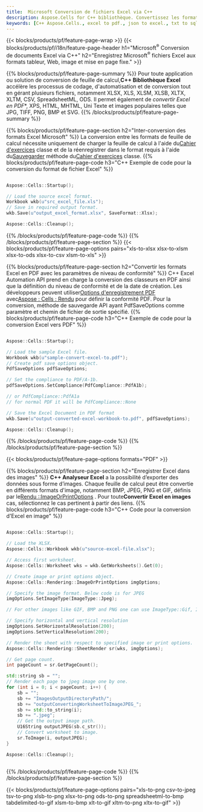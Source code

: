 ```yaml
---
title:  Microsoft Conversion de fichiers Excel via C++
description: Aspose.Cells for C++ bibliothèque. Convertissez les formats EXCEL, JSON, PDF, XML, HTML, TXT, TSV, CSV, SQL, JPG, PNG et plus avec seulement quelques lignes de code C++.
keywords: [C++ Aspose.Cells., excel to pdf., json to excel., txt to sql., csv to json., json to pdf., xml to excel and Convert files between various formats in C++]
---
```

{{< blocks/products/pf/feature-page-wrap >}}
{{< blocks/products/pf/i18n/feature-page-header h1="Microsoft<sup>&reg;</sup> Conversion de documents Excel via C++" h2="Enregistrez Microsoft<sup>&reg;</sup> fichiers Excel aux formats tableur, Web, image et mise en page fixe." >}}

{{% blocks/products/pf/feature-page-summary %}}
 Pour toute application ou solution de conversion de feuille de calcul,**C++ Bibliothèque Excel** accélère les processus de codage, d'automatisation et de conversion tout en gérant plusieurs fichiers, notamment XLSX, XLS, XLSM, XLSB, XLTX, XLTM, CSV, SpreadsheetML, ODS. Il permet également de *convertir Excel en PDF**, XPS, HTML, MHTML, Uni Texte et images populaires telles que JPG, TIFF, PNG, BMP et SVG.
{{% /blocks/products/pf/feature-page-summary %}}

{{% blocks/products/pf/feature-page-section h2="Inter-conversion des formats Excel Microsoft" %}}
 La conversion entre les formats de feuille de calcul nécessite uniquement de charger la feuille de calcul à l'aide du[Cahier d'exercices](https://reference.aspose.com/cells/cpp/aspose.cells/workbook/) classe et de la réenregistrer dans le format requis à l'aide du[Sauvegarder](https://reference.aspose.com/cells/cpp/aspose.cells/workbook/save/) méthode du[Cahier d'exercices](https://reference.aspose.com/cells/cpp/aspose.cells/workbook/) classe.
{{% blocks/products/pf/feature-page-code h3="C++ Exemple de code pour la conversion du format de fichier Excel" %}}

```cpp

Aspose::Cells::Startup();

// Load the source excel format.
Workbook wkb(u"src_excel_file.xls");
// Save in required output format.
wkb.Save(u"output_excel_format.xlsx", SaveFormat::Xlsx);

Aspose::Cells::Cleanup();

```
{{% /blocks/products/pf/feature-page-code %}}
{{% /blocks/products/pf/feature-page-section %}}
{{< blocks/products/pf/feature-page-options pairs="xls-to-xlsx xlsx-to-xlsm xlsx-to-ods xlsx-to-csv xlsm-to-xls" >}}


{{% blocks/products/pf/feature-page-section h2="Convertir les formats Excel en PDF avec les paramètres de niveau de conformité" %}}
C++ Excel Automation API prend en charge la conversion des classeurs en PDF ainsi que la définition du niveau de conformité et de la date de création. Les développeurs peuvent utiliser[Options d'enregistrement PDF](https://reference.aspose.com/cells/cpp/aspose.cells/pdfsaveoptions/) avec[Aspose : Cells : Rendu](https://reference.aspose.com/cells/cpp/aspose.cells.rendering/) pour définir la conformité PDF. Pour la conversion, méthode de sauvegarde API ayant PdfSaveOptions comme paramètre et chemin de fichier de sortie spécifié.
{{% blocks/products/pf/feature-page-code h3="C++ Exemple de code pour la conversion Excel vers PDF" %}}

```cpp

Aspose::Cells::Startup();

// Load the sample Excel file.
Workbook wkb(u"sample-convert-excel-to.pdf");
// Create pdf save options object.
PdfSaveOptions pdfSaveOptions;

// Set the compliance to PDF/A-1b.
pdfSaveOptions.SetCompliance(PdfCompliance::PdfA1b);

// or PdfCompliance::PdfA1a
// for normal PDF it will be PdfCompliance::None

// Save the Excel Document in PDF format
wkb.Save(u"output-converted-excel-workbook-to.pdf", pdfSaveOptions);

Aspose::Cells::Cleanup();

```
{{% /blocks/products/pf/feature-page-code %}}
{{% /blocks/products/pf/feature-page-section %}}

{{< blocks/products/pf/feature-page-options formats="PDF" >}}

{{% blocks/products/pf/feature-page-section h2="Enregistrer Excel dans des images" %}}
**C++ Analyseur Excel** a la possibilité d’exporter des données sous forme d’images. Chaque feuille de calcul peut être convertie en différents formats d'image, notamment BMP, JPEG, PNG et GIF, définis par le[Rendu ::ImageOrPrintOptions](https://reference.aspose.com/cells/cpp/aspose.cells.rendering/imageorprintoptions/) . Pour toute**Convertir Excel en images** cas, sélectionnez le cas pertinent à partir des liens.
{{% blocks/products/pf/feature-page-code h3="C++ Code pour la conversion d\'Excel en image" %}}

```cpp

Aspose::Cells::Startup();

// Load the XLSX.
Aspose::Cells::Workbook wkb(u"source-excel-file.xlsx");

// Access first worksheet.
Aspose::Cells::Worksheet wks = wkb.GetWorksheets().Get(0);

// Create image or print options object.
Aspose::Cells::Rendering::ImageOrPrintOptions imgOptions;

// Specify the image format. Below code is for JPEG
imgOptions.SetImageType(ImageType::Jpeg);

// For other images like GIF, BMP and PNG one can use ImageType::Gif, ImageType::Bmp and ImageType::Png respectively 

// Specify horizontal and vertical resolution
imgOptions.SetHorizontalResolution(200);
imgOptions.SetVerticalResolution(200);

// Render the sheet with respect to specified image or print options.
Aspose::Cells::Rendering::SheetRender sr(wks, imgOptions);

// Get page count.
int pageCount = sr.GetPageCount();

std::string sb = "";
// Render each page to jpeg image one by one.
for (int i = 0; i < pageCount; i++) {
	sb = ""; 
	sb += "ImagesOutputDirectoryPath/";
	sb += "outputConvertingWorksheetToImageJPEG_";
	sb += std::to_string(i);
	sb += ".jpeg";
	// Get the output image path.
	U16String outputJPEG(sb.c_str());
	// Convert worksheet to image.
	sr.ToImage(i, outputJPEG);
}

Aspose::Cells::Cleanup();
	
```
{{% /blocks/products/pf/feature-page-code %}}
{{% /blocks/products/pf/feature-page-section %}}

{{< blocks/products/pf/feature-page-options pairs="xls-to-png csv-to-jpeg tsv-to-png xlsb-to-png xlsx-to-png ods-to-png spreadsheetml-to-bmp tabdelimited-to-gif xlsm-to-bmp xlt-to-gif xltm-to-png xltx-to-gif" >}}
